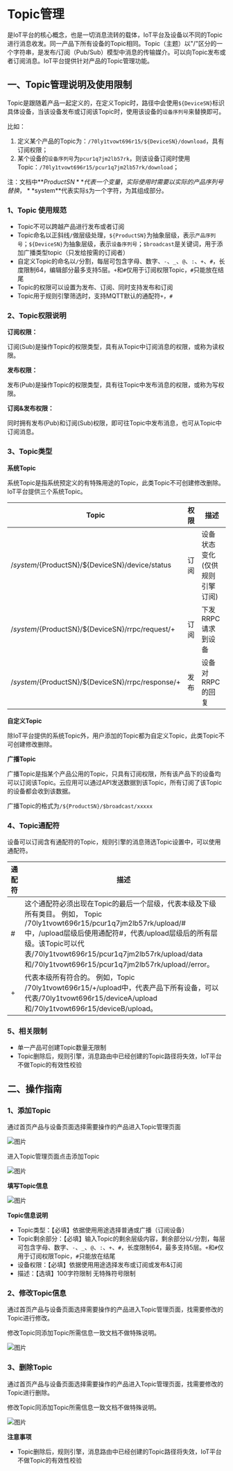 # Topic管理

是IoT平台的核心概念，也是一切消息流转的载体，IoT平台及设备以不同的Topic进行消息收发。同一产品下所有设备的Topic相同。Topic（主题）以"/"区分的一个字符串，是发布/订阅（Pub/Sub）模型中消息的传输媒介。可以向Topic发布或者订阅消息。IoT平台提供针对产品的Topic管理功能。



## 一、Topic管理说明及使用限制

Topic是跟随着产品一起定义的，在定义Topic时，路径中会使用`${DeviceSN}`标识具体设备，当该设备发布或订阅该Topic时，使用该设备的`设备序列号`来替换即可。

比如：

1. 定义某个产品的Topic为：`/70ly1tvowt696r15/${DeviceSN}/download`，具有订阅权限；
2. 某个设备的`设备序列号`为`pcur1q7jm2lb57rk`，则该设备订阅时使用Topic：`/70ly1tvowt696r15/pcur1q7jm2lb57rk/download`；

注：文档中**${ProductSN}**代表一个变量，实际使用时需要以实际的产品序列号替换，**$system**代表实际`$`为一个字符，为其组成部分。



### 1、Topic 使用规范

- Topic不可以跨越产品进行发布或者订阅
- Topic命名以正斜线`/`做层级处理，`${ProductSN}`为抽象层级，表示`产品序列号`；`${DeviceSN}`为抽象层级，表示`设备序列号`；`$broadcast`是关键词，用于添加广播类型topic（只发给按需的订阅者）
- 自定义Topic的命名以`/`分割，每层可包含字母、数字、`-`、`_`、`@`、`:`、`+`、`#`，长度限制64，编辑部分最多支持5层。`+`和`#`仅用于订阅权限Topic，`#`只能放在结尾
- Topic的权限可以设置为发布、订阅、同时支持发布和订阅
- Topic用于规则引擎筛选时，支持MQTT默认的通配符`+`，`#`



### 2、Topic权限说明

**订阅权限：**

订阅(Sub)是操作Topic的权限类型，具有从Topic中订阅消息的权限，或称为读权限。

**发布权限：**

发布(Pub)是操作Topic的权限类型，具有往Topic中发布消息的权限，或称为写权限。

**订阅&发布权限：**

同时拥有发布(Pub)和订阅(Sub)权限，即可往Topic中发布消息，也可从Topic中订阅消息。



### 3、Topic类型

**系统Topic**

系统Topic是指系统预定义的有特殊用途的Topic，此类Topic不可创建修改删除。IoT平台提供三个系统Topic。

| Topic                                                        | 权限 | 描述                                                         |
| ------------------------------------------------------------ | ---- | ------------------------------------------------------------ |
| /$system/${ProductSN}/${DeviceSN}/device/status              | 订阅 | 设备状态变化(仅供规则引擎订阅)                               |
| /$system/${ProductSN}/${DeviceSN}/rrpc/request/+             | 订阅 | 下发RRPC请求到设备                                           |
| /$system/${ProductSN}/${DeviceSN}/rrpc/response/+            | 发布 | 设备对RRPC的回复                                             |



**自定义Topic**

除IoT平台提供的系统Topic外，用户添加的Topic都为自定义Topic，此类Topic不可创建修改删除。



**广播Topic**

广播Topic是指某个产品公用的Topic，只具有订阅权限，所有该产品下的设备均可以订阅该Topic。云应用可以通过API发送数据到该Topic，所有订阅了该Topic的设备都会收到该数据。

广播Topic的格式为`/${ProductSN}/$broadcast/xxxxx`



### 4、Topic通配符

设备可以订阅含有通配符的Topic，规则引擎的消息筛选Topic设置中，可以使用通配符。

| 通配符 | 描述                                                         |
| ------ | ------------------------------------------------------------ |
| #      | 这个通配符必须出现在Topic的最后一个层级，代表本级及下级所有类目。 例如， Topic /70ly1tvowt696r15/pcur1q7jm2lb57rk/upload/#中，/upload层级后使用通配符#，代表/upload层级后的所有层级。该Topic可以代表/70ly1tvowt696r15/pcur1q7jm2lb57rk/upload/data和/70ly1tvowt696r15/pcur1q7jm2lb57rk/upload//error。 |
| +      | 代表本级所有符合的。 例如，Topic /70ly1tvowt696r15/+/upload中，代表产品下所有设备，可以代表/70ly1tvowt696r15/deviceA/upload和/70ly1tvowt696r15/deviceB/upload。 |



### 5、相关限制

* 单一产品可创建Topic数量无限制
* Topic删除后，规则引擎，消息路由中已经创建的Topic路径将失效，IoT平台不做Topic的有效性校验



## 二、操作指南

### 1、添加Topic

通过首页产品与设备页面选择需要操作的产品进入Topic管理页面

![图片](../../images/Topic管理-1.png)



进入Topic管理页面点击添加Topic

![图片](../../images/Topic管理-2.png)



**填写Topic信息**


![图片](../../images/Topic管理-3.png)

**Topic信息说明**

* Topic类型：【必填】依据使用用途选择普通或广播（订阅设备）
* Topic剩余部分：【必填】输入Topic的剩余层级内容，剩余部分以`/`分割，每层可包含字母、数字、`-`、`_`、`@`、`:`、`+`、`#`，长度限制64，最多支持5层。`+`和`#`仅用于订阅权限Topic，`#`只能放在结尾
* 设备权限：【必填】依据使用用途选择发布或订阅或发布&订阅
* 描述：【选填】100字符限制 无特殊符号限制    



### 2、修改Topic信息

通过首页产品与设备页面选择需要操作的产品进入Topic管理页面，找需要修改的Topic进行修改。

修改Topic同添加Topic所需信息一致文档不做特殊说明。

![图片](../../images/Topic管理-4.png)



### 3、删除Topic

通过首页产品与设备页面选择需要操作的产品进入Topic管理页面，找需要修改的Topic进行删除。

修改Topic同添加Topic所需信息一致文档不做特殊说明。

![图片](../../images/Topic管理-4.png)

**注意事项**

* Topic删除后，规则引擎，消息路由中已经创建的Topic路径将失效，IoT平台不做Topic的有效性校验